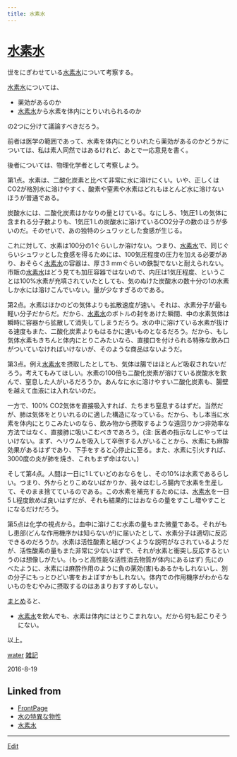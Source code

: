 ```yaml
---
title: 水素水
---
```

# [水素水](/水素水)

世をにぎわせている[水素水](/水素水)について考察する。

[水素水](/水素水)については、


* 薬効があるのか
* [水素水](/水素水)から水素を体内にとりいれられるのか

の2つに分けて議論すべきだろう。

前者は医学の範囲であって、水素を体内にとりいれたら薬効があるのかどうかについては、私は素人同然ではあるけれど、あとで一応意見を書く。

後者については、物理化学者として考察しよう。

第1点。水素は、二酸化炭素と比べて非常に水に溶けにくい。いや、正しくはCO2が格別水に溶けやすく、酸素や窒素や水素はどれもほとんど水に溶けないほうが普通である。

炭酸水には、二酸化炭素はかなりの量とけている。なにしろ、1気圧1 Lの気体に含まれる分子数よりも、1気圧1 Lの炭酸水に溶けているCO2分子の数のほうが多いのだ。そのせいで、あの独特のシュワッとした食感が生じる。

これに対して、水素は100分の1ぐらいしか溶けない。つまり、[水素水](/水素水)で、同じぐらいシュワッとした食感を得るためには、100気圧程度の圧力を加える必要があり、おそらく[水素水](/水素水)の容器は、厚さ3 mmぐらいの鉄製でないと耐えられない。市販の[水素水](/水素水)はどう見ても加圧容器ではないので、内圧は1気圧程度、ということは100%水素が充填されていたとしても、気のぬけた炭酸水の数十分の1の水素しか水には溶けこんでいない。量が少なすぎるのである。

第2点。水素はほかのどの気体よりも拡散速度が速い。それは、水素分子が最も軽い分子だからだ。だから、[水素水](/水素水)のボトルの封をあけた瞬間、中の水素気体は瞬時に容器から拡散して消失してしまうだろう。水の中に溶けている水素が抜ける速度もまた、二酸化炭素よりもはるかに速いものとなるだろう。だから、もし気体水素もきちんと体内にとりこみたいなら、直接口を付けられる特殊な飲み口がついていなければいけないが、そのような商品はないようだ。

第3点。例え[水素水](/水素水)を摂取したとしても、気体は腸ではほとんど吸収されないだろう。考えてもみてほしい。水素の100倍も二酸化炭素が溶けている炭酸水を飲んで、窒息した人がいるだろうか。あんなに水に溶けやすい二酸化炭素も、腸壁を越えて血液には入れないのだ。

一方で、100% CO2気体を直接吸入すれば、たちまち窒息するはずだ。当然だが、肺は気体をとりいれるのに適した構造になっている。だから、もし本当に水素を体内にとりこみたいのなら、飲み物から摂取するような遠回りかつ非効率な方法ではなく、直接肺に吸いこむべきであろう。(注: 医者の指示なしにやってはいけない。まず、ヘリウムを吸入して卒倒する人がいることから、水素にも麻酔効果があるはずであり、下手をすると心停止に至る。また、水素に引火すれば、3000度の炎が肺を焼き、これもまず命はない。)

そして第4点。人間は一日に1 Lていどのおならをし、その10%は水素であるらしい。つまり、外からとりこめないばかりか、我々はむしろ腸内で水素を生産して、そのまま捨てているのである。この水素を補充するためには、[水素水](/水素水)を一日5 L程度飲めば良いはずだが、それも結果的にはおならの量をすこし増やすことになるだけだろう。

第5点は化学の視点から。血中に溶けこむ水素の量もまた微量である。それがもし患部(どんな作用機序かは知らないが)に届いたとして、水素分子は適切に反応できるのだろうか。水素は活性酸素と結びつくような説明がなされているようだが、活性酸素の量もまた非常に少ないはずで、それが水素と衝突し反応するというのは想像しがたい。(もっと高性能な活性消去物質が体内にあるはず) 先にのべたように、水素には麻酔作用のように負の薬効(害)もあるかもしれないし、別の分子にもっとひどい害をおよぼすかもしれない。体内での作用機序がわからないものをむやみに摂取するのはあまりおすすめしない。

[まとめ](/まとめ)ると、


* [水素水](/水素水)を飲んでも、水素は体内にはとりこまれない。だから何も起こりそうにない。

以上。

[water](/water) [雑記](/雑記)

2016-8-19

## Linked from

* [FrontPage](/FrontPage)
* [水の特異な物性](/水の特異な物性)
* [水素水](/水素水)


----
[Edit](https://github.com/vitroid/vitroid.github.io/edit/master/MD/水素水.md)

